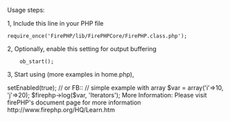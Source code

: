 
Usage steps:

1, Include this line in your PHP file

	require_once('FirePHP/lib/FirePHPCore/FirePHP.class.php');

2, Optionally, enable this setting for output buffering

		ob_start();

3, Start using (more examples in home.php),

<?php
$firephp = FirePHP::getInstance(true);

$firephp->setEnabled(true);  // or FB::

// simple example with array
$var = array('i'=>10, 'j'=>20);
$firephp->log($var, 'Iterators');


More Information:

Please visit firePHP's document page for more information
	http://www.firephp.org/HQ/Learn.htm
